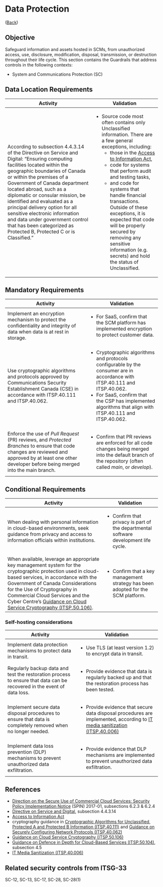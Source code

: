 # Data Protection

([Back](../../GUARDRAILS.md))

## Objective

Safeguard information and assets hosted in SCMs, from unauthorized access, use, disclosure, modification, disposal, transmission, or destruction throughout their life cycle.
This section contains the Guardrails that address controls in the following contexts:

- System and Communications Protection (SC)

## Data Location Requirements

| Activity | Validation |
| --- | --- |
| According to subsection 4.4.3.14 of the Directive on Service and Digital: “Ensuring computing facilities located within the geographic boundaries of Canada or within the premises of a Government of Canada department located abroad, such as a diplomatic or consular mission, be identified and evaluated as a principal delivery option for all sensitive electronic information and data under government control that has been categorized as Protected B, Protected C or is Classified.” | <ul><li>Source code most often contains only Unclassified information. There are a few general exceptions, including: <ul><li>those in the [Access to Information Act](http://laws-lois.justice.gc.ca/eng/acts/A-1/),</li><li> code for systems that perform audit and testing tasks,</li><li> and code for systems that handle financial transactions. Outside of these exceptions, it is expected that code will be properly secured by removing any sensitive information (e.g. secrets) and hold the status of Unclassified.</li></ul></li></ul> |

## Mandatory Requirements

| Activity | Validation |
| --- | --- |
| Implement an encryption mechanism to protect the confidentiality and integrity of data when data is at rest in storage.| <ul><li>For SaaS, confirm that the SCM platform has implemented encryption to protect customer data.</li></ul> |
| Use cryptographic algorithms and protocols approved by Communications Security Establishment Canada (CSE) in accordance with ITSP.40.111 and ITSP.40.062.| <ul><li>Cryptographic algorithms and protocols configurable by the consumer are in accordance with ITSP.40.111 and ITSP.40.062.</li><li>For SaaS, confirm that the CSP has implemented algorithms that align with ITSP.40.111 and ITSP.40.062.</li></ul>|
| Enforce the use of _Pull Request_ (PR) reviews, and _Protected Branches_ to ensure that code changes are reviewed and approved by at least one other developer before being merged into the main branch.| <ul><li>Confirm that PR reviews are enforced for all code changes being merged into the default branch of the repository (often called _main_, or _develop_).</li></ul> |

## Conditional Requirements

| Activity | Validation |
| --- | --- |
| When dealing with personal information in cloud-based environments, seek guidance from privacy and access to information officials within institutions.| <ul><li>Confirm that privacy is part of the departmental software development life cycle.</li></ul> |
| When available, leverage an appropriate key management system for the cryptographic protection used in cloud-based services, in accordance with the Government of Canada Considerations for the Use of Cryptography in Commercial Cloud Services and the Cyber Centre’s [Guidance on Cloud Service Cryptography (ITSP.50.106)](https://www.cyber.gc.ca/en/guidance/guidance-cloud-service-cryptography-itsp50106). | <ul><li>Confirm that a key management strategy has been adopted for the SCM platform.</li></ul> |

### Self-hosting considerations

| Activity | Validation |
| --- | --- |
| Implement data protection mechanisms to protect data in transit.| <ul><li>Use TLS (at least version 1.2) to encrypt data in transit.</li></ul> |
| Regularly backup data and test the restoration process to ensure that data can be recovered in the event of data loss.| <ul><li>Provide evidence that data is regularly backed up and that the restoration process has been tested.</li></ul> |
| Implement secure data disposal procedures to ensure that data is completely removed when no longer needed. | <ul><li>Provide evidence that secure data disposal procedures are implemented, according to [IT media sanitization (ITSP.40.006)](https://www.cyber.gc.ca/en/guidance/it-media-sanitization-itsp40006)</li></ul> |
| Implement data loss prevention (DLP) mechanisms to prevent unauthorized data exfiltration.| <ul><li>Provide evidence that DLP mechanisms are implemented to prevent unauthorized data exfiltration.</li></ul> |

## References

- [Direction on the Secure Use of Commercial Cloud Services: Security Policy Implementation Notice](https://www.canada.ca/en/treasury-board-secretariat/services/access-information-privacy/security-identity-management/direction-secure-use-commercial-cloud-services-spin.html) (SPIN) 2017-01, subsections 6.2.3 & 6.2.4
- [Directive on Service and Digital](https://www.tbs-sct.canada.ca/pol/doc-eng.aspx?id=32601), subsection 4.4.3.14
- [Access to Information Act](http://laws-lois.justice.gc.ca/eng/acts/A-1/)
- cryptography guidance in [Cryptographic Algorithms for Unclassified, Protected A and Protected B Information (ITSP.40.111)](https://cyber.gc.ca/en/guidance/cryptographic-algorithms-unclassified-protected-and-protected-b-information-itsp40111) and [Guidance on Securely Configuring Network Protocols (ITSP.40.062)](https://www.cyber.gc.ca/en/guidance/guidance-securely-configuring-network-protocols-itsp40062)
- [Guidance on Cloud Service Cryptography (ITSP.50.106)](https://www.cyber.gc.ca/en/guidance/guidance-cloud-service-cryptography-itsp50106)
- [Guidance on Defence in Depth for Cloud-Based Services (ITSP.50.104)](https://cyber.gc.ca/en/guidance/itsp50104-guidance-defence-depth-cloud-based-services), subsection 4.5
- [IT Media Sanitization (ITSP.40.006)](https://www.cyber.gc.ca/en/guidance/it-media-sanitization-itsp40006)

## Related security controls from ITSG-33

SC-12, SC-13, SC-17, SC-28, SC-28(1)
